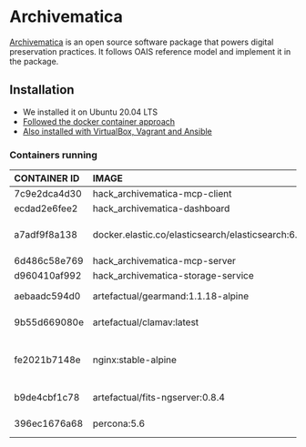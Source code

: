 # Archivematica

[Archivematica](https://www.archivematica.org/en/) is an open source software package that powers digital preservation practices. It follows OAIS reference model and implement it in the package. 

## Installation

- We installed it on Ubuntu 20.04 LTS
- [Followed the docker container approach]()
- [Also installed with VirtualBox, Vagrant and Ansible](https://www.archivematica.org/en/docs/archivematica-1.13/admin-manual/installation-setup/installation/install-ansible/#install-ansible)

### Containers running 

|CONTAINER ID|   IMAGE |                                                 COMMAND   |      PORTS |
|:---|:---|:---|:---|
|7c9e2dca4d30|   hack_archivematica-mcp-client|                         "/src/src/MCPClient/…" | |
|ecdad2e6fee2|   hack_archivematica-dashboard |                         "/usr/local/bin/guni…" | 8000/tcp|
|a7adf9f8a138 |  docker.elastic.co/elasticsearch/elasticsearch:6.5.4|   "/usr/local/bin/dock…" | 9300/tcp, 127.0.0.1:62002->9200/tcp|
|6d486c58e769 |  hack_archivematica-mcp-server                   |  "/src/src/MCPServer/…"     | |
|d960410af992 |  hack_archivematica-storage-service   | "/usr/local/bin/guni…"                 |  8000/tcp |
|aebaadc594d0 |  artefactual/gearmand:1.1.18-alpine|                    "docker-entrypoint.s…" |   127.0.0.1:62004->4730/tcp |
|9b55d669080e |  artefactual/clamav:latest          |                   "/run.sh"              | 127.0.0.1:62006->3310/tcp |
|fe2021b7148e |  nginx:stable-alpine                 |                  "/docker-entrypoint.…" | 0.0.0.0:62080->80/tcp, 0.0.0.0:62081->8000/tcp |
|b9de4cbf1c78 |  artefactual/fits-ngserver:0.8.4      |                 "/usr/bin/fits-ngser…" | 127.0.0.1:62005->2113/tcp |
|396ec1676a68 |  percona:5.6                           |                "/docker-entrypoint.…" |   127.0.0.1:62001->3306/tcp |


### 
